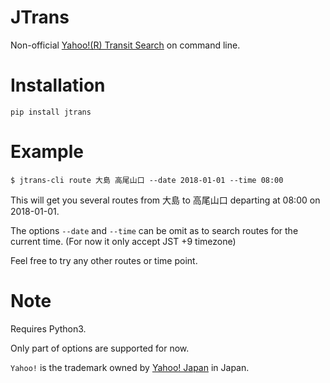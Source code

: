 # JTrans

Non-official [Yahoo!(R) Transit Search](https://transit.yahoo.co.jp/) on command line.

# Installation

    pip install jtrans

# Example

    $ jtrans-cli route 大島 高尾山口 --date 2018-01-01 --time 08:00

This will get you several routes from 大島 to 高尾山口 departing at 08:00 on 2018-01-01.

The options `--date` and `--time` can be omit as to search routes for the current time. (For now it only accept JST +9 timezone)

Feel free to try any other routes or time point.

# Note

Requires Python3.

Only part of options are supported for now.

`Yahoo!` is the trademark owned by [Yahoo! Japan](https://www.yahoo.co.jp/) in Japan.
